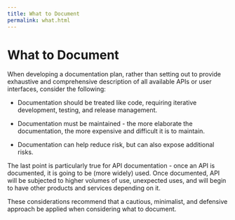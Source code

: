 ```yaml
---
title: What to Document
permalink: what.html
---
```


# What to Document
When developing a documentation plan, rather than setting out to provide exhaustive and comprehensive description of all available APIs or user interfaces, consider the following:

- Documentation should be treated like code, requiring iterative development, testing, and release management. 

- Documentation must be maintained - the more elaborate the documentation, the more expensive and difficult it is to maintain. 

- Documentation can help reduce risk, but can also expose additional risks.

The last point is particularly true for API documentation - once an API is documented, it is going to be (more widely) used. Once documented, API will be subjected to higher volumes of use, unexpected uses, and will begin to have other products and services depending on it.

These considerations recommend that a cautious, minimalist, and defensive approach be applied when considering what to document. 
